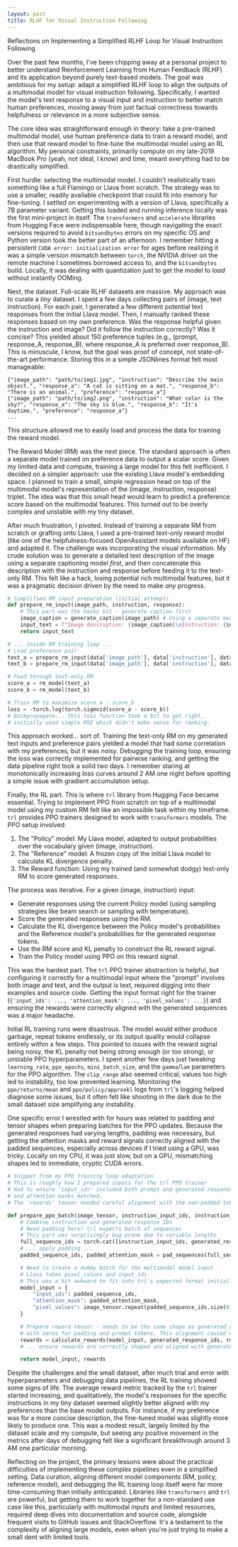 ```yaml
---
layout: post
title: RLHF for Visual Instruction Following
---
```


Reflections on Implementing a Simplified RLHF Loop for Visual Instruction Following

Over the past few months, I've been chipping away at a personal project to better understand Reinforcement Learning from Human Feedback (RLHF) and its application beyond purely text-based models. The goal was ambitious for my setup: adapt a simplified RLHF loop to align the outputs of a multimodal model for visual instruction following. Specifically, I wanted the model's text response to a visual input and instruction to better match human preferences, moving away from just factual correctness towards helpfulness or relevance in a more subjective sense.

The core idea was straightforward enough in theory: take a pre-trained multimodal model, use human preference data to train a reward model, and then use that reward model to fine-tune the multimodal model using an RL algorithm. My personal constraints, primarily compute on my late-2019 MacBook Pro (yeah, not ideal, I know) and time, meant everything had to be drastically simplified.

First hurdle: selecting the multimodal model. I couldn't realistically train something like a full Flamingo or Llava from scratch. The strategy was to use a smaller, readily available checkpoint that could fit into memory for fine-tuning. I settled on experimenting with a version of Llava, specifically a 7B parameter variant. Getting this loaded and running inference locally was the first mini-project in itself. The `transformers` and `accelerate` libraries from Hugging Face were indispensable here, though navigating the exact versions required to avoid `bitsandbytes` errors on my specific OS and Python version took the better part of an afternoon. I remember hitting a persistent `CUDA error: initialization error` for ages before realizing it was a simple version mismatch between `torch`, the NVIDIA driver on the remote machine I sometimes borrowed access to, and the `bitsandbytes` build. Locally, it was dealing with quantization just to get the model to *load* without instantly OOMing.

Next, the dataset. Full-scale RLHF datasets are massive. My approach was to curate a *tiny* dataset. I spent a few days collecting pairs of (image, text instruction). For each pair, I generated a few different potential text responses from the initial Llava model. Then, I manually ranked these responses based on my own preference. Was the response helpful given the instruction and image? Did it follow the instruction correctly? Was it concise? This yielded about 150 preference tuples (e.g., (prompt, response_A, response_B), where response_A is preferred over response_B). This is minuscule, I know, but the goal was proof of concept, not state-of-the-art performance. Storing this in a simple JSONlines format felt most manageable:

```jsonl
{"image_path": "path/to/img1.jpg", "instruction": "Describe the main object.", "response_a": "A cat is sitting on a mat.", "response_b": "There is an animal.", "preference": "response_a"}
{"image_path": "path/to/img2.png", "instruction": "What color is the sky?", "response_a": "The sky is blue.", "response_b": "It's daytime.", "preference": "response_a"}
...
```
This structure allowed me to easily load and process the data for training the reward model.

The Reward Model (RM) was the next piece. The standard approach is often a separate model trained on preference data to output a scalar score. Given my limited data and compute, training a large model for this felt inefficient. I decided on a simpler approach: use the existing Llava model's embedding space. I planned to train a small, simple regression head on top of the multimodal model's representation of the (image, instruction, response) triplet. The idea was that this small head would learn to predict a preference score based on the multimodal features. This turned out to be overly complex and unstable with my tiny dataset.

After much frustration, I pivoted. Instead of training a separate RM from scratch or grafting onto Llava, I used a pre-trained text-only reward model (like one of the helpfulness-focused OpenAssistant models available on HF) and adapted it. The challenge was incorporating the visual information. My crude solution was to generate a detailed text description of the image using a separate captioning model *first*, and then concatenate this description with the instruction and response before feeding it to the text-only RM. This felt like a hack, losing potential rich multimodal features, but it was a pragmatic decision driven by the need to make *any* progress.

```python
# Simplified RM input preparation (initial attempt)
def prepare_rm_input(image_path, instruction, response):
    # This part was the hacky bit - generate caption first
    image_caption = generate_caption(image_path) # Using a separate model/script
    input_text = f"Image description: {image_caption}\nInstruction: {instruction}\nResponse: {response}"
    return input_text

# ... inside RM training loop ...
# Load preference pair
text_a = prepare_rm_input(data['image_path'], data['instruction'], data['response_a'])
text_b = prepare_rm_input(data['image_path'], data['instruction'], data['response_b'])

# Feed through text-only RM
score_a = rm_model(text_a)
score_b = rm_model(text_b)

# Train RM to maximize score_a - score_b
loss = -torch.log(torch.sigmoid(score_a - score_b))
# Backpropagate... This loss function took a bit to get right,
# initially used simple MSE which didn't make sense for ranking.
```
This approach worked... sort of. Training the text-only RM on my generated text inputs and preference pairs yielded a model that had *some* correlation with my preferences, but it was noisy. Debugging the training loop, ensuring the loss was correctly implemented for pairwise ranking, and getting the data pipeline right took a solid two days. I remember staring at monotonically increasing loss curves around 2 AM one night before spotting a simple issue with gradient accumulation setup.

Finally, the RL part. This is where `trl` library from Hugging Face became essential. Trying to implement PPO from scratch on top of a multimodal model using my custom RM felt like an impossible task within my timeframe. `trl` provides PPO trainers designed to work with `transformers` models. The PPO setup involved:
1.  The "Policy" model: My Llava model, adapted to output probabilities over the vocabulary given (image, instruction).
2.  The "Reference" model: A frozen copy of the initial Llava model to calculate KL divergence penalty.
3.  The Reward function: Using my trained (and somewhat dodgy) text-only RM to score generated responses.

The process was iterative. For a given (image, instruction) input:
-   Generate responses using the current Policy model (using sampling strategies like beam search or sampling with temperature).
-   Score the generated responses using the RM.
-   Calculate the KL divergence between the Policy model's probabilities and the Reference model's probabilities for the generated response tokens.
-   Use the RM score and KL penalty to construct the RL reward signal.
-   Train the Policy model using PPO on this reward signal.

This was the hardest part. The `trl` PPO trainer abstraction is helpful, but configuring it correctly for a multimodal input where the "prompt" involves both image and text, and the output is text, required digging into their examples and source code. Getting the input format right for the trainer (`{'input_ids': ..., 'attention_mask': ..., 'pixel_values': ...}`) and ensuring the rewards were correctly aligned with the generated sequences was a major headache.

Initial RL training runs were disastrous. The model would either produce garbage, repeat tokens endlessly, or its output quality would collapse entirely within a few steps. This pointed to issues with the reward signal being noisy, the KL penalty not being strong enough (or too strong), or unstable PPO hyperparameters. I spent another few days just tweaking `learning_rate`, `ppo_epochs`, `mini_batch_size`, and the `gamma`/`lam` parameters for the PPO algorithm. The `clip_range` also seemed critical; values too high led to instability, too low prevented learning. Monitoring the `ppo/returns/mean` and `ppo/policy/approxkl` logs from `trl`'s logging helped diagnose some issues, but it often felt like shooting in the dark due to the small dataset size amplifying any instability.

One specific error I wrestled with for hours was related to padding and tensor shapes when preparing batches for the PPO updates. Because the generated responses had varying lengths, padding was necessary, but getting the attention masks and reward signals correctly aligned with the padded sequences, especially across devices if I tried using a GPU, was tricky. Locally on my CPU, it was just slow, but on a GPU, mismatching shapes led to immediate, cryptic CUDA errors.

```python
# Snippet from my PPO training loop adaptation
# This is roughly how I prepared inputs for the trl PPO trainer
# Had to ensure 'input_ids' included both prompt and generated response,
# and attention masks matched.
# The 'rewards' tensor needed careful alignment with the non-padded tokens.

def prepare_ppo_batch(image_tensor, instruction_input_ids, instruction_attention_mask, generated_response_ids):
    # Combine instruction and generated response IDs
    # Need padding here! trl expects batch of sequences
    # This part was surprisingly bug-prone due to variable lengths
    full_sequence_ids = torch.cat([instruction_input_ids, generated_response_ids], dim=-1)
    # ... apply padding ...
    padded_sequence_ids, padded_attention_mask = pad_sequences(full_sequence_ids, ...) # Implemented padding logic

    # Need to create a dummy batch for the multimodal model input
    # Llava takes pixel_values and input_ids
    # This was a bit awkward to fit into trl's expected format initially
    model_input = {
        "input_ids": padded_sequence_ids,
        "attention_mask": padded_attention_mask,
        "pixel_values": image_tensor.repeat(padded_sequence_ids.size(0), 1, 1, 1), # Broadcast image tensor for the batch
    }

    # Prepare reward tensor - needs to be the same shape as generated_response_ids,
    # with zeros for padding and prompt tokens. This alignment caused many bugs.
    rewards = calculate_rewards(model_input, generated_response_ids, rm_model) # This function was complex
    # ... ensure rewards are correctly shaped and aligned with generated tokens ...

    return model_input, rewards
```

Despite the challenges and the small dataset, after much trial and error with hyperparameters and debugging data pipelines, the RL training showed some signs of life. The average reward metric tracked by the `trl` trainer started increasing, and qualitatively, the model's responses for the specific instructions in my tiny dataset seemed slightly better aligned with my preferences than the base model outputs. For instance, if my preference was for a more concise description, the fine-tuned model was slightly more likely to produce one. This was a modest result, largely limited by the dataset scale and my compute, but seeing any positive movement in the metrics after days of debugging felt like a significant breakthrough around 3 AM one particular morning.

Reflecting on the project, the primary lessons were about the practical difficulties of implementing these complex pipelines even in a simplified setting. Data curation, aligning different model components (RM, policy, reference model), and debugging the RL training loop itself were far more time-consuming than initially anticipated. Libraries like `transformers` and `trl` are powerful, but getting them to work together for a non-standard use case like this, particularly with multimodal inputs and limited resources, required deep dives into documentation and source code, alongside frequent visits to GitHub issues and StackOverflow. It's a testament to the complexity of aligning large models, even when you're just trying to make a small dent with limited tools.
